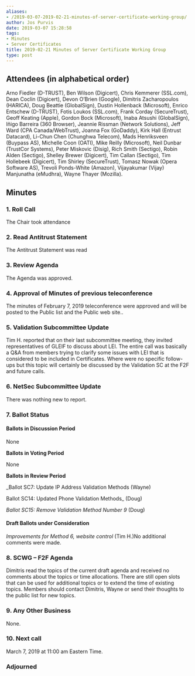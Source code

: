 ```yaml
---
aliases:
- /2019-03-07-2019-02-21-minutes-of-server-certificate-working-group/
author: Jos Purvis
date: 2019-03-07 15:28:58
tags:
- Minutes
- Server Certificates
title: 2019-02-21 Minutes of Server Certificate Working Group
type: post
---
```


## Attendees (in alphabetical order) 

Arno Fiedler (D-TRUST), Ben Wilson (Digicert), Chris Kemmerer (SSL.com), Dean Coclin (Digicert), Devon O’Brien (Google), Dimitris Zacharopoulos (HARICA), Doug Beattie (GlobalSign), Dustin Hollenback (Microsoft), Enrico Entschew (D-TRUST), Fotis Loukos (SSL.com), Frank Corday (SecureTrust), Geoff Keating (Apple), Gordon Bock (Microsoft), Inaba Atsushi (GlobalSign), Iñigo Barreira (360 Browser), Jeannie Rissman (Network Solutions), Jeff Ward (CPA Canada/WebTrust), Joanna Fox (GoDaddy), Kirk Hall (Entrust Datacard), Li-Chun Chen (Chunghwa Telecom), Mads Henriksveen (Buypass AS), Michelle Coon (OATI), Mike Reilly (Microsoft), Neil Dunbar (TrustCor Systems), Peter Miskovic (Disig), Rich Smith (Sectigo), Robin Alden (Sectigo), Shelley Brewer (Digicert), Tim Callan (Sectigo), Tim Hollebeek (Digicert), Tim Shirley (SecureTrust), Tomasz Nowak (Opera Software AS), Trevoli Ponds-White (Amazon), Vijayakumar (Vijay) Manjunatha (eMudhra), Wayne Thayer (Mozilla).

## Minutes

### 1. Roll Call

The Chair took attendance

### 2. Read Antitrust Statement

The Antitrust Statement was read

### 3. Review Agenda

The Agenda was approved.

### 4. Approval of Minutes of previous teleconference 

The minutes of February 7, 2019 teleconference were approved and will be posted to the Public list and the Public web site..

### 5. Validation Subcommittee Update

Tim H. reported that on their last subcommittee meeting, they invited representatives of GLEIF to discuss about LEI. The entire call was basically a Q&A from members trying to clarify some issues with LEI that is considered to be included in Certificates. Where were no specific follow-ups but this topic will certainly be discussed by the Validation SC at the F2F and future calls.

### 6. NetSec Subcommittee Update 

There was nothing new to report.

### 7. Ballot Status 

#### Ballots in Discussion Period

None

**Ballots in Voting Period**

None

**Ballots in Review Period**

\_Ballot SC7: Update IP Address Validation Methods (Wayne)

Ballot SC14: Updated Phone Validation Methods\_ (Doug)

_Ballot SC15: Remove Validation Method Number 9_ (Doug)

#### Draft Ballots under Consideration

_Improvements for Method 6, website control_ (Tim H.)No additional comments were made.

### 8. SCWG – F2F Agenda 

Dimitris read the topics of the current draft agenda and received no comments about the topics or time allocations. There are still open slots that can be used for additional topics or to extend the time of existing topics. Members should contact Dimitris, Wayne or send their thoughts to the public list for new topics.

### 9. Any Other Business 

None.

### 10. Next call 

March 7, 2019 at 11:00 am Eastern Time.

### Adjourned